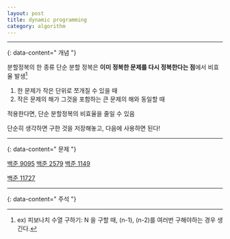 ```yaml
---
layout: post
title: dynamic programming
category: algorithm
---
```


---
{: data-content=" 개념 "}

분할정복의 한 종류
단순 분할 정복은 **이미 정복한 문제를 다시 정복한다는 점**에서 비효율 발생[^1]

1. 한 문제가 작은 단위로 쪼개질 수 있을 때
2. 작은 문제의 해가 그것을 포함하는 큰 문제의 해와 동일할 때

적용한다면, 단순 분할정복의 비효율을 줄일 수 있음

단순히 생각하면 구한 것을 저장해놓고, 다음에 사용하면 된다!

---
{: data-content=" 문제 "}

[백준 9095](9095.html)	[백준 2579](2579.html)		[백준 1149](1149.html)

[백준 11727](11727.html)

---
{: data-content=" 주석 "}
[^1]: ex) 피보나치 수열 구하기: N 을 구할 때, (n-1), (n-2)를 여러번 구해야하는 경우 생긴다.
